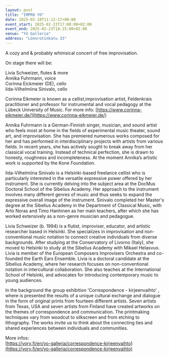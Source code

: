 ```yaml
---
layout: post
title: "IMPRO YO"
date: 2025-02-18T11:12:17+00:00
event_start: 2025-02-23T17:00:00+02:00
event_end: 2025-02-23T18:15:00+02:00
venue: "Yö Galleria"
address: "Lönnrotinkatu 33"
---
```


A cozy and & probably whimsical concert of free improvisation.   
  
On stage there will be:  
  
Livia Schweizer, flutes & more  
Annika Fuhrmann, voice  
Corinna Eickmeier (DE), cello  
Iida-Vilhelmiina Sinivalo, cello  
  
Corinna Eikmeier is known as a cellist,improvisation artist, Feldenkrais practitioner and professor for instrumental and vocal pedagogy at the Lübeck University of Music. For more info: [https://www.corinna-eikmeier.de/](https://www.corinna-eikmeier.de/)  
  
Annika Fuhrmann is a German-Finnish singer, musician, and sound artist who feels most at home in the fields of experimental music theater, sound art, and improvisation. She has premiered numerous works composed for her and has performed in interdisciplinary projects with artists from various fields. In recent years, she has actively sought to break away from her classical vocal training. Instead of technical perfection, she is drawn to honesty, roughness and incompleteness. At the moment Annika’s artistic work is supported by the Kone Foundation.  
  
Iida-Vilhelmiina Sinivalo is a Helsinki-based freelance cellist who is particularly interested in the versatile expressive power offered by her instrument. She is currently delving into the subject area at the DocMus Doctoral School of the Sibelius Academy. Her approach to the instrument involves many different genres of music and thus seeks to expand the expressive overall image of the instrument. Sinivalo completed her Master's degree at the Sibelius Academy in the Department of Classical Music, with Arto Noras and Timo Hanhinen as her main teachers, after which she has worked extensively as a non-genre musician and pedagogue.  
  
Livia Schweizer (b. 1994) is a flutist, improviser, educator, and artistic researcher based in Helsinki. She specializes in improvisation and non-conventional music notation to connect creative individuals from diverse backgrounds. After studying at the Conservatory of Livorno (Italy), she moved to Helsinki to study at the Sibelius Academy with Mikael Helasvuo. Livia is member of the European Composers Improvisers Orchestra and co-founded the Earth Ears Ensemble. Livia is a doctoral candidate at the Sibelius Academy, where her research focuses on non-conventional notation in intercultural collaboration. She also teaches at the International School of Helsinki, and advocates for introducing contemporary music to young audiences.  
  
In the background the group exhibition 'Correspondence - kirjeenvaihto' , where is presented the results of a unique cultural exchange and dialogue in the form of original prints from fourteen different artists. Seven artists from Texas, USA and seven artists from Finland have created artworks on the themes of correspondence and communication. The printmaking techniques vary from woodcut to silkscreen and from etching to lithography. The works invite us to think about the connecting ties and shared experiences between individuals and communities.  
  
More infos:  
[https://yory.fi/en/yo-galleria/correspondence-kirjeenvaihto](https://yory.fi/en/yo-galleria/correspondence-kirjeenvaihto)
